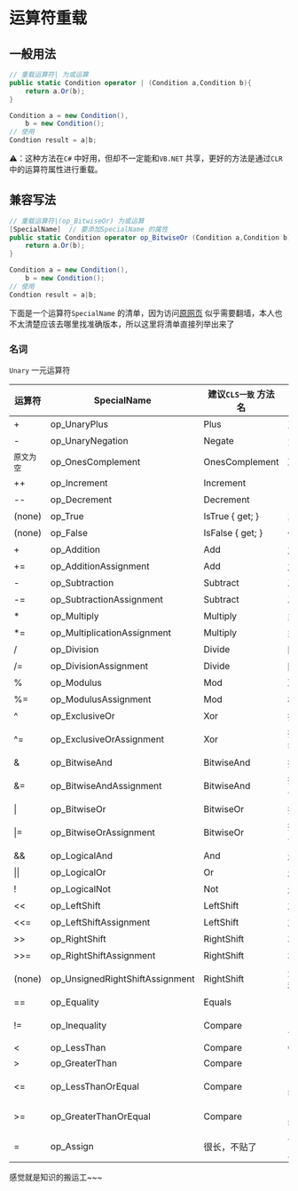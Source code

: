 # 运算符重载  

## 一般用法  

```csharp
// 重载运算符| 为或运算
public static Condition operator | (Condition a,Condition b){
    return a.Or(b);  
}

Condition a = new Condition(),
    b = new Condition();
// 使用
Condtion result = a|b;
```

⚠：这种方法在`C#` 中好用，但却不一定能和`VB.NET` 共享，更好的方法是通过`CLR` 中的运算符属性进行重载。  

## 兼容写法  

```csharp
// 重载运算符|(op_BitwiseOr) 为或运算
[SpecialName]  // 要添加SpecialName 的属性
public static Condition operator op_BitwiseOr (Condition a,Condition b){
    return a.Or(b);  
}

Condition a = new Condition(),
    b = new Condition();
// 使用
Condtion result = a|b;
```

下面是一个运算符`SpecialName` 的清单，因为访问[原网页](https://www.visualbasicplanet.info/framework-programming-2/operator-overload-methods.html) 似乎需要翻墙，本人也不太清楚应该去哪里找准确版本，所以这里将清单直接列举出来了  

### 名词  

`Unary` 一元运算符  

运算符|SpecialName|建议`CLS一致` 方法名|中文
---|---|---|---
+|op_UnaryPlus|Plus|正
-|op_UnaryNegation|Negate|负
`原文为空`|op_OnesComplement|OnesComplement|取补
++|op_Increment|Increment|自增
--|op_Decrement|Decrement|自减
(none)|op_True|IsTrue { get; }|真
(none)|op_False|IsFalse { get; }|假
+|op_Addition|Add|加
+=|op_AdditionAssignment|Add|加等于
-|op_Subtraction|Subtract|减
-=|op_SubtractionAssignment|Subtract|减等于
*|op_Multiply|Multiply|乘
*=|op_MultiplicationAssignment|Multiply|乘等于
/|op_Division|Divide|除以
/=|op_DivisionAssignment|Divide|除以等于
%|op_Modulus|Mod|取模
%=|op_ModulusAssignment|Mod|模等于
^|op_ExclusiveOr|Xor|按位异或
^=|op_ExclusiveOrAssignment|Xor|按位异或等于
&|op_BitwiseAnd|BitwiseAnd|按位与
&=|op_BitwiseAndAssignment|BitwiseAnd|按位与等于
\||op_BitwiseOr|BitwiseOr|按位或
\|=|op_BitwiseOrAssignment|BitwiseOr|按位或等于
&&|op_LogicalAnd|And|逻辑与
\|\||op_LogicalOr|Or|逻辑或
!|op_LogicalNot|Not|逻辑非
<<|op_LeftShift|LeftShift|左移
<<=|op_LeftShiftAssignment|LeftShift|左移等于
>>|op_RightShift|RightShift|右移
>>=|op_RightShiftAssignment|RightShift|右移等于
(none)|op_UnsignedRightShiftAssignment|RightShift|无符号右移等于
==|op_Equality|Equals|关系等于
!=|op_Inequality|Compare|关系不等于
<|op_LessThan|Compare|Compare|关系小于
>|op_GreaterThan|Compare|关系大于
<=|op_LessThanOrEqual|Compare|关系小于等于
>=|op_GreaterThanOrEqual|Compare|关系大于等于
=|op_Assign|很长，不贴了|请勿重载此运算符|

感觉就是知识的搬运工~~~